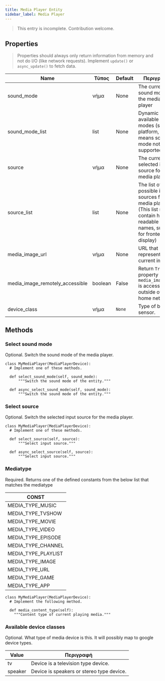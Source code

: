 ```yaml
---
title: Media Player Entity
sidebar_label: Media Player
---
```


> This entry is incomplete. Contribution welcome.

## Properties

> Properties should always only return information from memory and not do I/O (like network requests). Implement `update()` or `async_update()` to fetch data.

| Name                              | Τύπος   | Default | Περιγραφή                                                                                                                               |
| --------------------------------- | ------- | ------- | --------------------------------------------------------------------------------------------------------------------------------------- |
| sound_mode                        | νήμα    | None    | The current sound mode of the media player                                                                                              |
| sound_mode_list                 | list    | None    | Dynamic list of available sound modes (set by platform, empty means sound mode not supported)                                           |
| source                            | νήμα    | None    | The currently selected input source for the media player.                                                                               |
| source_list                       | list    | None    | The list of possible input sources for the media player. (This list should contain human readable names, suitible for frontend display) |
| media_image_url                 | νήμα    | None    | URL that represents the current image.                                                                                                  |
| media_image_remotely_accessible | boolean | False   | Return `True` if property `media_image_url` is accessible outside of the home network.                                                  |
| device_class                      | νήμα    | `None`  | Type of binary sensor.                                                                                                                  |

## Methods

### Select sound mode

Optional. Switch the sound mode of the media player.

    class MyMediaPlayer(MediaPlayerDevice):
      # Implement one of these methods.
    
      def select_sound_mode(self, sound_mode):
          """Switch the sound mode of the entity."""
    
      def async_select_sound_mode(self, sound_mode):
          """Switch the sound mode of the entity."""
    

### Select source

Optional. Switch the selected input source for the media player.

    class MyMediaPlayer(MediaPlayerDevice):
      # Implement one of these methods.
    
      def select_source(self, source):
          """Select input source."""
    
      def async_select_source(self, source):
          """Select input source."""
    

### Mediatype

Required. Returns one of the defined constants from the below list that matches the mediatype

| CONST                 |
| --------------------- |
| MEDIA_TYPE_MUSIC    |
| MEDIA_TYPE_TVSHOW   |
| MEDIA_TYPE_MOVIE    |
| MEDIA_TYPE_VIDEO    |
| MEDIA_TYPE_EPISODE  |
| MEDIA_TYPE_CHANNEL  |
| MEDIA_TYPE_PLAYLIST |
| MEDIA_TYPE_IMAGE    |
| MEDIA_TYPE_URL      |
| MEDIA_TYPE_GAME     |
| MEDIA_TYPE_APP      |

    class MyMediaPlayer(MediaPlayerDevice):
      # Implement the following method.
    
      def media_content_type(self):
        """Content type of current playing media."""
    

### Available device classes

Optional. What type of media device is this. It will possibly map to google device types. 

| Value   | Περιγραφή                                 |
| ------- | ----------------------------------------- |
| tv      | Device is a television type device.       |
| speaker | Device is speakers or stereo type device. |